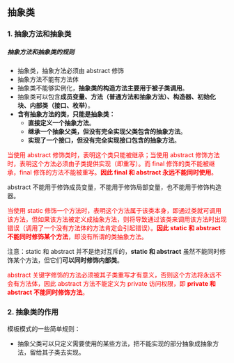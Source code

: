 ## 抽象类

### 1. 抽象方法和抽象类

##### 抽象方法和抽象类的规则

- 抽象类，抽象方法必须由 abstract 修饰
- 抽象方法不能有方法体
- 抽象类不能够实例化，**抽象类的构造方法主要用于被子类调用**。
- 抽象类可以包含**成员变量、方法（普通方法和抽象方法）、构造器、初始化块、内部类（接口、枚举）**。
- **含有抽象方法的类，只能是抽象类：**
  - **直接定义一个抽象方法**。
  - **继承一个抽象父类，但没有完全实现父类包含的抽象方法**。
  - **实现了一个接口，但没有完全实现接口包含的抽象方法**。



<font color="red">当使用 abstract 修饰类时，表明这个类只能被继承；当使用 abstract 修饰方法时，表明这个方法必须由子类提供实现（即重写）。而 final 修饰的类不能被继承，final 修饰的方法不能被重写。**因此 final 和 abstract 永远不能同时使用**。</font>

abstract 不能用于修饰成员变量，不能用于修饰局部变量，也不能用于修饰构造器。

<font color="red">当使用 static 修饰一个方法时，表明这个方法属于该类本身，即通过类就可调用该方法，但如果该方法被定义成抽象方法，则将导致通过该类来调用该方法时出现错误（调用了一个没有方法体的方法肯定会引起错误）。**因此 static 和 abstract 不能同时修饰某个方法**，即没有所谓的类抽象方法。</font>

注意：static 和 abstract 并不是绝对互斥的，**static 和 abstract** 虽然不能同时修饰某个方法，但它们**可以同时修饰内部类**。

<font color="red">abstract 关键字修饰的方法必须被其子类重写才有意义，否则这个方法将永远不会有方法体，因此 abstract 方法不能定义为 private 访问权限，即 **private 和 abstract 不能同时修饰方法**。</font>



### 2. 抽象类的作用

模板模式的一些简单规则：

- 抽象父类可以只定义需要使用的某些方法，把不能实现的部分抽象成抽象方法，留给其子类去实现。